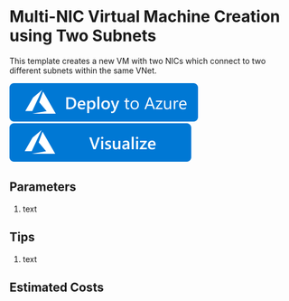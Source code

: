 # Multi-NIC Virtual Machine Creation using Two Subnets
This template creates a new VM with two NICs which connect to two different subnets within the same VNet.

[![Deploy To Azure](https://raw.githubusercontent.com/icebrian/azure-ss-template/master/deploytoazure.svg)](https://portal.azure.com/#create/Microsoft.Template/uri/https%3A%2F%2Fraw.githubusercontent.com%2Ficebrian%2Fazure-ss-template%2Fmaster%2Ftemplate1%2Fazuredeploy.json)
[![Visualize](https://raw.githubusercontent.com/icebrian/azure-ss-template/master/visualizebutton.svg)](http://armviz.io/#/?load=https%3A%2F%2Fraw.githubusercontent.com%2Ficebrian%2Fazure-ss-template%2Fmaster%2Ftemplate1%2Fazuredeploy.json)

## Parameters

1. text

## Tips

1. text

## Estimated Costs



